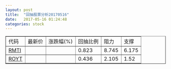 ```yaml
---
layout: post
title:  "回抽股票分析20170516"
date:   2017-05-16 01:24:48
categories: stock
---
```

<script type="text/javascript">
var stockList = []
stockList.push('gb_rmti');
stockList.push('gb_royt');
</script>
<table border="1">
 <tr>
 <td>代码</td>
 <td>最新价</td>
 <td>涨跌幅(%)</td>
 <td>回抽比例</td>
 <td>阻力</td>
 <td>支撑</td>
</tr>
  <tr id="rmti">
  <td><a href="http://stock.finance.sina.com.cn/usstock/quotes/RMTI.html" target="_blank">RMTI</a></td><td></td><td></td><td>0.823</td><td>8.745</td><td>6.175</td></tr>
  <tr id="royt">
  <td><a href="http://stock.finance.sina.com.cn/usstock/quotes/ROYT.html" target="_blank">ROYT</a></td><td></td><td></td><td>0.436</td><td>2.105</td><td>1.52</td></tr>
</table>
